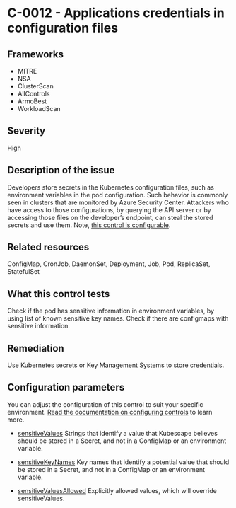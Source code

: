 # C-0012 - Applications credentials in configuration files

## Frameworks
* MITRE
* NSA
* ClusterScan
* AllControls
* ArmoBest
* WorkloadScan
 
## Severity
High

## Description of the issue
Developers store secrets in the Kubernetes configuration files, such as environment variables in the pod configuration. Such behavior is commonly seen in clusters that are monitored by Azure Security Center. Attackers who have access to those configurations, by querying the API server or by accessing those files on the developer’s endpoint, can steal the stored secrets and use them. Note, [this control is configurable](#configuration-parameters).
 
## Related resources
ConfigMap, CronJob, DaemonSet, Deployment, Job, Pod, ReplicaSet, StatefulSet
 
## What this control tests 
Check if the pod has sensitive information in environment variables, by using list of known sensitive key names. Check if there are configmaps with sensitive information.
 
## Remediation
Use Kubernetes secrets or Key Management Systems to store credentials.
 
## Configuration parameters 
 You can adjust the configuration of this control to suit your specific environment. [Read the documentation on configuring controls](../frameworks-and-controls/configuring-controls.md) to learn more.
 
* [sensitiveValues](../frameworks-and-controls/configuring-controls.md#sensitivevalues)
Strings that identify a value that Kubescape believes should be stored in a Secret, and not in a ConfigMap or an environment variable.
 
* [sensitiveKeyNames](../frameworks-and-controls/configuring-controls.md#sensitivekeynames)
Key names that identify a potential value that should be stored in a Secret, and not in a ConfigMap or an environment variable.
 
* [sensitiveValuesAllowed](../frameworks-and-controls/configuring-controls.md#sensitivevaluesallowed)
Explicitly allowed values, which will override sensitiveValues.
 
